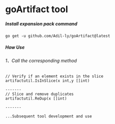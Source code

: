 # goArtifact tool

##### Install expansion pack command

`go get -u github.com/Adil-ly/goArtifact@latest`

##### How Use


###### _1、Call the corresponding method_

```
// Verify if an element exists in the slice
artifactutil.IsInSlice(x int,y []int) 

-------
// Slice and remove duplicates
artifactutil.ReDup(x []int) 

-------

...Subsequent tool development and use
```


